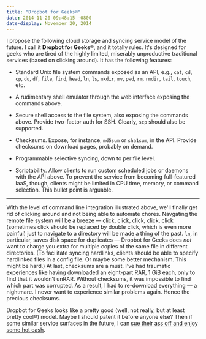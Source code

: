 ```yaml
---
title: "Dropbot for Geeks®"
date: 2014-11-20 09:48:15 -0800
date-display: November 20, 2014
---
```

I propose the following cloud storage and syncing service model of the future. I call it **Dropbot for Geeks®**, and it totally rules. It's designed for geeks who are tired of the highly limited, miserably unproductive traditional services (based on clicking around). It has the following features:

* Standard Unix file system commands exposed as an API, e.g., `cat`, `cd`, `cp`, `du`, `df`, `file`, `find`, `head`, `ln`, `ls`, `mkdir`, `mv`, `pwd`, `rm`, `rmdir`, `tail`, `touch`, etc.

* A rudimentary shell emulator through the web interface exposing the commands above.

* Secure shell access to the file system, also exposing the commands above. Provide two-factor auth for SSH. Clearly, `scp` should also be supported.

* Checksums. Expose, for instance, `md5sum` or `sha1sum`, in the API. Provide checksums on download pages, probably on demand.

* Programmable selective syncing, down to per file level.

* Scriptability. Allow clients to run custom scheduled jobs or daemons with the API above. To prevent the service from becoming full-featured IaaS, though, clients might be limited in CPU time, memory, or command selection. This bullet point is arguable.

---

With the level of command line integration illustrated above, we'll finally get rid of clicking around and not being able to automate chores. Navgating the remote file system will be a breeze — click, click, click, click, click (sometimes click should be replaced by double click, which is even more painful) just to navigate to a directory will be made a thing of the past. `ln`, in particular, saves disk space for duplicates — Dropbot for Geeks does *not* want to charge you extra for multiple copies of the same file in different directories. (To facilitate syncing hardlinks, clients should be able to specify hardlinked files in a config file. Or maybe some better mechanism. This might be hard.) At last, checksums are a must. I’ve had traumatic experiences like having downloaded an eight-part RAR, 1 GiB each, only to find that it wouldn’t unRAR. Without checksums, it was impossible to find which part was corrupted. As a result, I had to re-download everything — a nightmare. I never want to experience similar problems again. Hence the precious checksums.

Dropbot for Geeks looks like a pretty good (well, not really, but at least pretty cool®) model. Maybe I should patent it before anyone else? Then if some similar service surfaces in the future, I can [sue their ass off and enjoy some hot cash](http://arstechnica.com/tech-policy/2014/11/jury-apple-must-pay-23-6m-for-old-pager-patents/).
